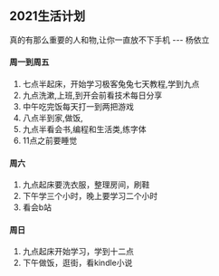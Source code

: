 ## 2021生活计划

  真的有那么重要的人和物,让你一直放不下手机 --- 杨依立
  
#### 周一到周五

1. 七点半起床，开始学习极客兔兔七天教程,学到九点
2. 九点洗漱,上班,到开会前看技术每日分享
3. 中午吃完饭每天打一到两把游戏
4. 八点半到家,做饭,
5. 九点半看会书,编程和生活类,练字体
5. 11点之前要睡觉


#### 周六

1. 九点起床要洗衣服，整理房间，刷鞋
2. 下午学三个小时，晚上要学习二个小时
3. 看会b站

#### 周日

1. 九点起床开始学习，学到十二点
2. 下午做饭，逛街，看kindle小说



